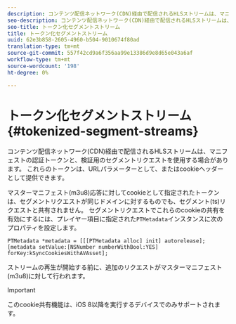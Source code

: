 ```yaml
---
description: コンテンツ配信ネットワーク(CDN)経由で配信されるHLSストリームは、マニフェストの認証トークンと、検証用のセグメントリクエストを使用する場合があります。 これらのトークンは、URLパラメーターとして、またはcookieヘッダーとして提供できます。
seo-description: コンテンツ配信ネットワーク(CDN)経由で配信されるHLSストリームは、マニフェストの認証トークンと、検証用のセグメントリクエストを使用する場合があります。 これらのトークンは、URLパラメーターとして、またはcookieヘッダーとして提供できます。
seo-title: トークン化セグメントストリーム
title: トークン化セグメントストリーム
uuid: 62e3b858-2605-4960-b504-9010674f80ad
translation-type: tm+mt
source-git-commit: 557f42cd9a6f356aa99e13386d9e8d65e043a6af
workflow-type: tm+mt
source-wordcount: '198'
ht-degree: 0%

---
```



# トークン化セグメントストリーム{#tokenized-segment-streams}

コンテンツ配信ネットワーク(CDN)経由で配信されるHLSストリームは、マニフェストの認証トークンと、検証用のセグメントリクエストを使用する場合があります。 これらのトークンは、URLパラメーターとして、またはcookieヘッダーとして提供できます。

マスターマニフェスト(m3u8)応答に対してcookieとして指定されたトークンは、セグメントリクエストが同じドメインに対するものでも、セグメント(ts)リクエストと共有されません。 セグメントリクエストでこれらのcookieの共有を有効にするには、プレイヤー項目に指定された`PTMetadata`インスタンスに次のプロパティを設定します。 

```
PTMetadata *metadata = [[[PTMetadata alloc] init] autorelease]; 
[metadata setValue:[NSNumber numberWithBool:YES] forKey:kSyncCookiesWithAVAsset]; 
```

ストリームの再生が開始する前に、追加のリクエストがマスターマニフェスト(m3u8)に対して行われます。

>[!IMPORTANT]
>
>このcookie共有機能は、iOS 8以降を実行するデバイスでのみサポートされます。

